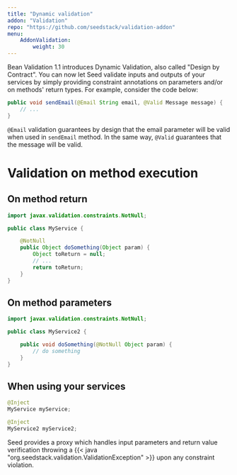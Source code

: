 ```yaml
---
title: "Dynamic validation"
addon: "Validation"
repo: "https://github.com/seedstack/validation-addon"
menu:
    AddonValidation:
        weight: 30
---
```


Bean Validation 1.1 introduces Dynamic Validation, also called "Design by Contract". You can now let Seed validate
inputs and outputs of your services by simply providing constraint annotations on parameters and/or on methods'
return types. For example, consider the code below:

```java
public void sendEmail(@Email String email, @Valid Message message) {
    // ...
}
```

`@Email` validation guarantees by design that the email parameter will be valid when used in `sendEmail` method.
In the same way, `@Valid` guarantees that the message will be valid.

# Validation on method execution
## On method return

```java
import javax.validation.constraints.NotNull;

public class MyService {

    @NotNull
    public Object doSomething(Object param) {
        Object toReturn = null;
        // ...
        return toReturn;
    }
}
```

## On method parameters

```java
import javax.validation.constraints.NotNull;

public class MyService2 {

    public void doSomething(@NotNull Object param) {
        // do something
    }
}
```

## When using your services

```java
@Inject
MyService myService;

@Inject
MyService2 myService2;
```

Seed provides a proxy which handles input parameters and return value verification throwing a
{{< java "org.seedstack.validation.ValidationException" >}} upon any constraint violation.
